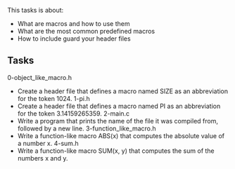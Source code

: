 This tasks is about:
* What are macros and how to use them
* What are the most common predefined macros
* How to include guard your header files

## Tasks
0-object_like_macro.h
  - Create a header file that defines a macro named SIZE as an abbreviation for the token 1024.
1-pi.h
  - Create a header file that defines a macro named PI as an abbreviation for the token 3.14159265359.
2-main.c
  - Write a program that prints the name of the file it was compiled from, followed by a new line.
3-function_like_macro.h
  - Write a function-like macro ABS(x) that computes the absolute value of a number x.
4-sum.h
  - Write a function-like macro SUM(x, y) that computes the sum of the numbers x and y.	